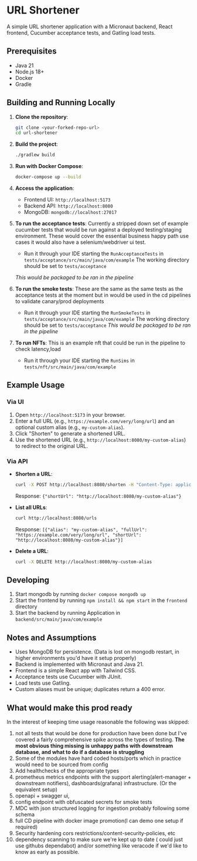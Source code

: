 # URL Shortener

A simple URL shortener application with a Micronaut backend, React frontend, Cucumber acceptance tests, and Gatling load
tests.

## Prerequisites

- Java 21
- Node.js 18+
- Docker
- Gradle

## Building and Running Locally

1. **Clone the repository**:
   ```bash
   git clone <your-forked-repo-url>
   cd url-shortener
   ```

2. **Build the project**:
   ```bash
   ./gradlew build
   ```

3. **Run with Docker Compose**:
   ```bash
   docker-compose up --build
   ```

4. **Access the application**:
    - Frontend UI: `http://localhost:5173`
    - Backend API: `http://localhost:8080`
    - MongoDB: `mongodb://localhost:27017`

5. **To run the acceptance tests**:
   Currently a stripped down set of example cucumber tests that would be run against a deployed testing/staging
   environment.
   These would cover the essential business happy path use cases it would also have a selenium/webdriver ui test.
    - Run it through your IDE starting the ``RunAcceptanceTests`` in ``tests/acceptance/src/main/java/com/example``
      The working directory should be set to ``tests/acceptance``

   *This would be packaged to be ran in the pipeline*
6. **To run the smoke tests**:
   These are the same as the same tests as the acceptance tests at the moment but in would be used in the cd pipelines
   to validate canary/prod deployments
    - Run it through your IDE starting the ``RunSmokeTests`` in ``tests/acceptance/src/main/java/com/example``
      The working directory should be set to ``tests/acceptance``
      *This would be packaged to be ran in the pipeline*
7. **To run NFTs**:
   This is an example nft that could be run in the pipeline to check latency,load
   - Run it through your IDE starting the ``RunSims`` in `tests/nft/src/main/java/com/example` 
## Example Usage

### Via UI

1. Open `http://localhost:5173` in your browser.
2. Enter a full URL (e.g., `https://example.com/very/long/url`) and an optional custom alias (e.g., `my-custom-alias`).
3. Click "Shorten" to generate a shortened URL.
4. Use the shortened URL (e.g., `http://localhost:8080/my-custom-alias`) to redirect to the original URL.

### Via API

- **Shorten a URL**:
  ```bash
  curl -X POST http://localhost:8080/shorten -H "Content-Type: application/json" -d '{"fullUrl": "https://example.com/very/long/url", "customAlias": "my-custom-alias"}'
  ```
  Response: `{"shortUrl": "http://localhost:8080/my-custom-alias"}`

- **List all URLs**:
  ```bash
  curl http://localhost:8080/urls
  ```
  Response: `[{"alias": "my-custom-alias", "fullUrl": "https://example.com/very/long/url", "shortUrl": "http://localhost:8080/my-custom-alias"}]`

- **Delete a URL**:
  ```bash
  curl -X DELETE http://localhost:8080/my-custom-alias
  ```

## Developing
1. Start mongodb by running ``docker compose mongodb up``
2. Start the frontend by running ``npm install && npm start`` in the `frontend` directory
3. Start the backend by running Application in ``backend/src/main/java/com/example``

## Notes and Assumptions
- Uses MongoDB for persistence.  (Data is lost on mongodb restart, in higher environments you'd have it setup properly)
- Backend is implemented with Micronaut and Java 21.
- Frontend is a simple React app with Tailwind CSS.
- Acceptance tests use Cucumber with JUnit.
- Load tests use Gatling.
- Custom aliases must be unique; duplicates return a 400 error.

## What would make this prod ready
In the interest of keeping time usage reasonable the following was skipped:
1.  not all tests that would be done for production have been done but I've
   covered a fairly comprehensive spike across the types of testing.
   **The most obvious thing missing is unhappy paths with downstream database, and what to do if a database is struggling**
2. Some of the modules have hard coded hosts/ports which in practice would need to be sourced from config
3. Add healthchecks of the appropriate types
4. prometheus metrics endpoints with the support alerting(alert-manager + downstream notifiers), dashboards(grafana) infrastructure. (Or the equivalent setup)
5. openapi + swagger ui,
6. config endpoint with obfuscated secrets for smoke tests
7. MDC with json structured logging for ingestion probably following some schema
8. full CD pipeline with docker image promotion(I can demo one setup if required)
9. Security hardening cors restrictions/content-security-policies, etc
10. dependency scanning to make sure we're kept up to date ( could just use githubs dependabot) and/or something like veracode if we'd like to know as early as possible.
